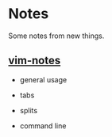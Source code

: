 # Notes

Some notes from new things.

## [vim-notes](vim-notes.rst) 

* general usage

* tabs

* splits

* command line





